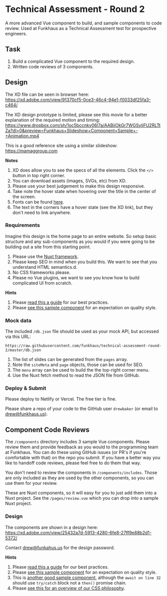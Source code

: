 # Technical Assessment - Round 2

A more advanced Vue component to build, and sample components to code review. Used at Funkhaus as a Technical Assessment test for prospective engineers.

## Task

1.  Build a complicated Vue component to the required design.
1.  Written code reviews of 3 components.

## Design

The XD file can be seen in browser here:
https://xd.adobe.com/view/91370cf5-0ce3-46c4-94e1-f0033df25fa3-c464/

The XD design prototype is limited, please see this movie for a better explanation of the required motion and timing:
https://www.dropbox.com/sh/1oc5bccnky06l7a/AABiiOkGr7WGSyljFU2RLTtZa?dl=0&preview=Funkhaus+Slideshow+Component+Sample+-+Animation.mp4

This is a good reference site using a similar slideshow: https://mamaggroup.com

**Notes**

1.  XD does allow you to see the specs of all the elements. Click the `</>` button in top right corner.
1.  You can download assets (images, SVGs, etc) from XD.
1.  Please use your best judgement to make this design responsive.
1.  Take note the hover state when hovering over the title in the center of the screen.
1.  Fonts can be found [here](https://www.dropbox.com/sh/1oc5bccnky06l7a/AAB3IYxh15-gyq60TR8GvrsZa/Fonts?dl=0).
1.  The text in the corners have a hover state (see the XD link), but they don't need to link anywhere.

### Requirements

Imagine this design is the home page to an entire website. So setup basic structure and any sub-components as you would if you were going to be building out a site from this starting point.

1.  Please use the [Nuxt framework](https://nuxtjs.org/guide/installation#starting-from-scratch).
1.  Please keep SEO in mind when you build this. We want to see that you understand HTML semantics.d.
1.  No CSS frameworks please.
1.  Please no Vue plugins, we want to see you know how to build complicated UI from scratch.

**Hints**

1.  Please [read this a guide](https://github.com/funkhaus/best-practices/blob/master/README.md) for our best practices.
1.  Please [see this sample component](https://github.com/funkhaus/factory/blob/master/src/components/WorkBlock/BlockWork.vue) for an expectation on quality style.

### Mock data

The included `/db.json` file should be used as your mock API, but accessed via this URL:

`https://raw.githubusercontent.com/funkhaus/technical-assessment-round-2/master/db.json`

1.  The list of slides can be generated from the `pages` array.
1.  Note the `siteMeta` and `page` objects, those can be used for SEO.
1.  The `menu` array can be used to build the the top-right corner menu.
1.  Use the Nuxt fetch method to read the JSON file from GitHub.

### Deploy & Submit

Please deploy to Netlify or Vercel. The free tier is fine.

Please share a repo of your code to the GitHub user `drewbaker` (or email to drew@funkhaus.us).

## Component Code Reviews

The `/components` directory includes 3 sample Vue components. Please review them and provide feedback as you would to the programming team at Funkhaus. You can do these using GitHub issues (or PR's if you're comfortable with that) on the repo you submit. If you have a better way you like to handoff code reviews, please feel free to do them that way.

You don't need to review the components in `/components/includes`. Those are only included as they are used by the other components, so you can use them for your review.

These are Nuxt components, so it will easy for you to just add them into a Nuxt project. See the `/pages/review.vue` which you can drop into a sample Nuxt project.

### Design

The components are shown in a design here: https://xd.adobe.com/view/25432a7d-5913-4280-6fe8-27ff9e88b2d1-5372/

Contact drew@funkahus.us for the design password.

**Hints**

1.  Please [read this a guide](https://github.com/funkhaus/best-practices/blob/master/README.md) for our best practices.
1.  Please [see this sample component](https://github.com/funkhaus/factory/blob/master/src/components/WorkBlock/BlockWork.vue) for an expectation on quality style.
1.  This is [another good sample component](https://github.com/funkhaus/components/edit/master/src/components/InstagramFeed.vue), although the `await on line 32` should use `try/catch` block not a `then()` promise chain.
1.  Please [see this for an overview of our CSS philosophy](https://maintainablecss.com/chapters/semantics/).
